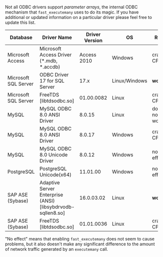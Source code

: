Not all ODBC drivers support *parameter arrays*, the internal ODBC mechanism that `fast_executemany` uses to do its magic. If you have additional or updated information on a particular driver please feel free to update this list.

| Database | Driver Name | Driver Version | OS | Result | Notes |
| --- | --- | --- | --- | --- | --- |
| Microsoft Access | Microsoft Access Driver (*.mdb, *.accdb) | Access 2010 | Windows | crashes CPython | |
| Microsoft SQL Server | ODBC Driver 17 for SQL Server | 17.x | Linux/Windows | **works** | [local temporary tables](https://github.com/mkleehammer/pyodbc/wiki/Tips-and-Tricks-by-Database-Platform#using-fast_executemany-with-a-temporary-table), [TVPs](https://github.com/mkleehammer/pyodbc/issues/601) |
| Microsoft SQL Server | FreeTDS [libtdsodbc.so] | 01.00.0082 | Linux | crashes CPython | |
| MySQL | MySQL ODBC 8.0 ANSI Driver | 8.0.15 | Linux | does not work | |
| MySQL | MySQL ODBC 8.0 ANSI Driver | 8.0.17 | Windows | crashes CPython | |
| MySQL | MySQL ODBC 8.0 Unicode Driver | 8.0.12 | Windows | no effect | |
| PostgreSQL | PostgreSQL Unicode(x64) | 11.01.00 | Windows | no effect | |
| SAP ASE (Sybase) | Adaptive Server Enterprise (ANSI) [libsybdrvodb-sqllen8.so] | 16.0.03.02 | Linux | **works** | tested using `charset=utf8` |
| SAP ASE (Sybase) | FreeTDS [libtdsodbc.so] | 01.01.0036 | Linux | crashes CPython | |

"No effect" means that enabling `fast_executemany` does not seem to cause problems, but it also doesn't make any significant difference to the amount of network traffic generated by an `executemany` call.